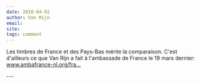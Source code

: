 ```yaml
---
date: 2010-04-02
author: Van Rijn
email: 
site: 
tags: comment
---
```


<p>Les timbres de France et des Pays-Bas mérite la comparaison. C'est d'ailleurs ce que Van Rijn a fait à l'ambassade de France le 19 mars dernier:<br />
<a href="http://www.ambafrance-nl.org/france_paysbas/spip.php?article11824" title="http://www.ambafrance-nl.org/france_paysbas/spip.php?article11824" rel="nofollow">www.ambafrance-nl.org/fra...</a></p>
---